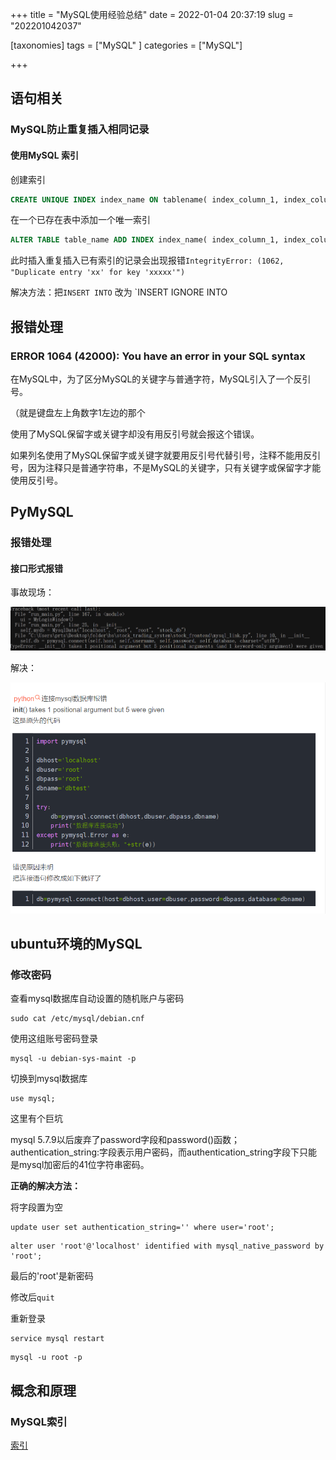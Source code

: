 +++
title = "MySQL使用经验总结"
date = 2022-01-04 20:37:19
slug = "202201042037"

[taxonomies]
tags = ["MySQL" ]
categories = ["MySQL"]

+++

<!-- more -->

## 语句相关

### MySQL防止重复插入相同记录

#### 使用MySQL 索引

创建索引

```sql
CREATE UNIQUE INDEX index_name ON tablename( index_column_1, index_column_2 );
```

在一个已存在表中添加一个唯一索引

```sql
ALTER TABLE table_name ADD INDEX index_name( index_column_1, index_column_2 ) ;
```

此时插入重复插入已有索引的记录会出现报错`IntegrityError: (1062, "Duplicate entry 'xx' for key 'xxxxx'")`

解决方法：把`INSERT INTO` 改为 `INSERT IGNORE INTO

## 报错处理

### ERROR 1064 (42000): You have an error in your SQL syntax

在MySQL中，为了区分MySQL的关键字与普通字符，MySQL引入了一个反引号。

（就是键盘左上角数字1左边的那个

使用了MySQL保留字或关键字却没有用反引号就会报这个错误。

如果列名使用了MySQL保留字或关键字就要用反引号代替引号，注释不能用反引号，因为注释只是普通字符串，不是MySQL的关键字，只有关键字或保留字才能使用反引号。



## PyMySQL

### 报错处理

#### 接口形式报错

事故现场：

![](.\img\pymysql_error.png)

解决：

![](.\img\pymsql_solve.png)

## ubuntu环境的MySQL

### 修改密码

查看mysql数据库自动设置的随机账户与密码

```
sudo cat /etc/mysql/debian.cnf
```

使用这组账号密码登录

```
mysql -u debian-sys-maint -p
```

切换到mysql数据库

```
use mysql;
```

这里有个巨坑

mysql 5.7.9以后废弃了password字段和password()函数；authentication_string:字段表示用户密码，而authentication_string字段下只能是mysql加密后的41位字符串密码。

**正确的解决方法：**

将字段置为空

```
update user set authentication_string='' where user='root';      
```

```
alter user 'root'@'localhost' identified with mysql_native_password by 'root';
```

最后的'root'是新密码

修改后`quit`

重新登录

```
service mysql restart
```

```
mysql -u root -p
```

## 概念和原理

### MySQL索引

[索引](https://www.cnblogs.com/yrxing/p/14557150.html)
